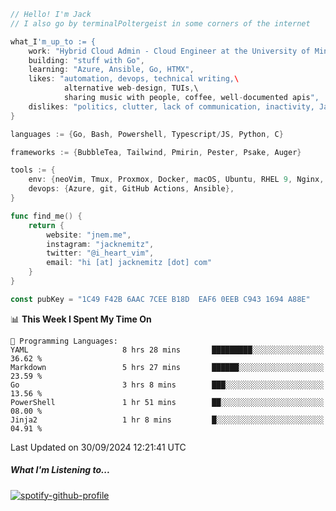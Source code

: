 ```go
// Hello! I'm Jack
// I also go by terminalPoltergeist in some corners of the internet

what_I'm_up_to := {
    work: "Hybrid Cloud Admin - Cloud Engineer at the University of Minnesota",
    building: "stuff with Go",
    learning: "Azure, Ansible, Go, HTMX",
    likes: "automation, devops, technical writing,\
            alternative web-design, TUIs,\
            sharing music with people, coffee, well-documented apis",
    dislikes: "politics, clutter, lack of communication, inactivity, Java",
}

languages := {Go, Bash, Powershell, Typescript/JS, Python, C}

frameworks := {BubbleTea, Tailwind, Pmirin, Pester, Psake, Auger}

tools := {
    env: {neoVim, Tmux, Proxmox, Docker, macOS, Ubuntu, RHEL 9, Nginx, DigitalOcean, Cloudflare},
    devops: {Azure, git, GitHub Actions, Ansible},
}

func find_me() {
    return {
        website: "jnem.me",
        instagram: "jacknemitz",
        twitter: "@i_heart_vim",
        email: "hi [at] jacknemitz [dot] com"
    }
}

const pubKey = "1C49 F42B 6AAC 7CEE B18D  EAF6 0EEB C943 1694 A88E"
```

<!--START_SECTION:waka-->
📊 **This Week I Spent My Time On** 

```text
💬 Programming Languages: 
YAML                     8 hrs 28 mins       █████████░░░░░░░░░░░░░░░░   36.62 % 
Markdown                 5 hrs 27 mins       ██████░░░░░░░░░░░░░░░░░░░   23.59 % 
Go                       3 hrs 8 mins        ███░░░░░░░░░░░░░░░░░░░░░░   13.56 % 
PowerShell               1 hr 51 mins        ██░░░░░░░░░░░░░░░░░░░░░░░   08.00 % 
Jinja2                   1 hr 8 mins         █░░░░░░░░░░░░░░░░░░░░░░░░   04.91 % 
```


 Last Updated on 30/09/2024 12:21:41 UTC
<!--END_SECTION:waka-->

##### What I'm Listening to...

[![spotify-github-profile](https://jnem.me/listening-item?maxAge=2592000)](https://jnem.me/listening)
